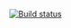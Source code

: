 [![Build status](https://ci.appveyor.com/api/projects/status/53lpg4t3j79o0d3k/branch/main?svg=true)](https://ci.appveyor.com/project/Leokhse/api-ci/branch/main)

